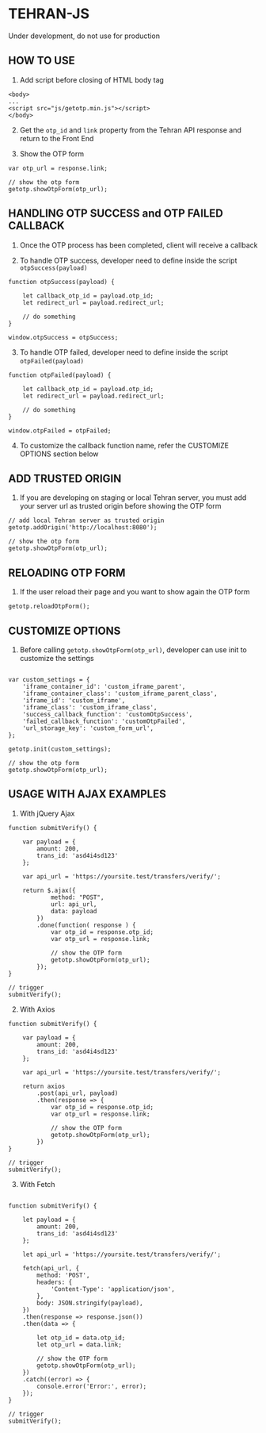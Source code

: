 # TEHRAN-JS

Under development, do not use for production

## HOW TO USE

1) Add script before closing of HTML body tag

```
<body>
...
<script src="js/getotp.min.js"></script>
</body>
```

2) Get the `otp_id` and `link` property from the Tehran API response and return to the Front End

3) Show the OTP form

```
var otp_url = response.link;

// show the otp form
getotp.showOtpForm(otp_url);
```

## HANDLING OTP SUCCESS and OTP FAILED CALLBACK

1) Once the OTP process has been completed, client will receive a callback

2) To handle OTP success, developer need to define inside the script `otpSuccess(payload)`

```
function otpSuccess(payload) {

    let callback_otp_id = payload.otp_id;
    let redirect_url = payload.redirect_url;

    // do something
}

window.otpSuccess = otpSuccess;
```

3) To handle OTP failed, developer need to define inside the script `otpFailed(payload)`

```
function otpFailed(payload) {

    let callback_otp_id = payload.otp_id;
    let redirect_url = payload.redirect_url;

    // do something
}

window.otpFailed = otpFailed;
```

4) To customize the callback function name, refer the CUSTOMIZE OPTIONS section below

## ADD TRUSTED ORIGIN

1) If you are developing on staging or local Tehran server, you must add your server url as trusted origin before showing the OTP form

```
// add local Tehran server as trusted origin
getotp.addOrigin('http://localhost:8080');

// show the otp form
getotp.showOtpForm(otp_url);
```

## RELOADING OTP FORM

1) If the user reload their page and you want to show again the OTP form

```
getotp.reloadOtpForm();
```

## CUSTOMIZE OPTIONS

1) Before calling `getotp.showOtpForm(otp_url)`, developer can use init to customize the settings

```

var custom_settings = {
    'iframe_container_id': 'custom_iframe_parent',
    'iframe_container_class': 'custom_iframe_parent_class',
    'iframe_id': 'custom_iframe',
    'iframe_class': 'custom_iframe_class',
    'success_callback_function': 'customOtpSuccess',
    'failed_callback_function': 'customOtpFailed',
    'url_storage_key': 'custom_form_url',
};

getotp.init(custom_settings);

// show the otp form
getotp.showOtpForm(otp_url);
```

## USAGE WITH AJAX EXAMPLES

1) With jQuery Ajax

```
function submitVerify() {
    
    var payload = { 
        amount: 200,
        trans_id: 'asd4i4sd123'
    };

    var api_url = 'https://yoursite.test/transfers/verify/';
    
    return $.ajax({
            method: "POST",
            url: api_url,
            data: payload
        })
        .done(function( response ) {
            var otp_id = response.otp_id;
            var otp_url = response.link;

            // show the OTP form
            getotp.showOtpForm(otp_url);
        });
}

// trigger
submitVerify();
```

2) With Axios

```
function submitVerify() {

    var payload = { 
        amount: 200,
        trans_id: 'asd4i4sd123'
    };

    var api_url = 'https://yoursite.test/transfers/verify/';

    return axios
        .post(api_url, payload)
        .then(response => {
            var otp_id = response.otp_id;
            var otp_url = response.link;

            // show the OTP form
            getotp.showOtpForm(otp_url);
        })
}

// trigger
submitVerify();
```

3) With Fetch

```

function submitVerify() {

    let payload = { 
        amount: 200,
        trans_id: 'asd4i4sd123'
    };

    let api_url = 'https://yoursite.test/transfers/verify/';

    fetch(api_url, {
        method: 'POST',
        headers: {
            'Content-Type': 'application/json',
        },
        body: JSON.stringify(payload),
    })
    .then(response => response.json())
    .then(data => {

        let otp_id = data.otp_id;
        let otp_url = data.link;

        // show the OTP form
        getotp.showOtpForm(otp_url);
    })
    .catch((error) => {
        console.error('Error:', error);
    });
}

// trigger
submitVerify();
```